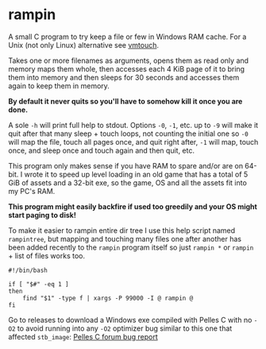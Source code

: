 # rampin

A small C program to try keep a file or few in Windows RAM cache. For a Unix
(not only Linux) alternative see [vmtouch](https://linux.die.net/man/8/vmtouch).

Takes one or more filenames as arguments, opens them as read only and memory
maps them whole, then accesses each 4 KiB page of it to bring them into memory
and then sleeps for 30 seconds and accesses them again to keep them in memory.

**By default it never quits so you'll have to somehow kill it once you are done.**

A sole `-h` will print full help to stdout. Options `-0`, `-1`, etc. up to `-9` will
make it quit after that many sleep + touch loops, not counting the initial one
so `-0` will map the file, touch all pages once, and quit right after, `-1`
will map, touch once, and sleep once and touch again and then quit, etc.

This program only makes sense if you have RAM to spare and/or are on 64-bit. I
wrote it to speed up level loading in an old game that has a total of 5 GiB of
assets and a 32-bit exe, so the game, OS and all the assets fit into my PC's RAM.

**This program might easily backfire if used too greedily and your OS might start paging to disk!**

To make it easier to rampin entire dir tree I use this help script named `rampintree`,
but mapping and touching many files one after another has been added recently to the
`rampin` program itself so just `rampin *` or `rampin` + list of files works too.
```
#!/bin/bash

if [ "$#" -eq 1 ]
then
    find "$1" -type f | xargs -P 99000 -I @ rampin @
fi
```

Go to releases to download a Windows exe compiled with Pelles C with no `-O2`
to avoid running into any `-O2` optimizer bug similar to this one that affected
`stb_image`: [Pelles C forum bug report](https://forum.pellesc.de/index.php?topic=7837.0)
